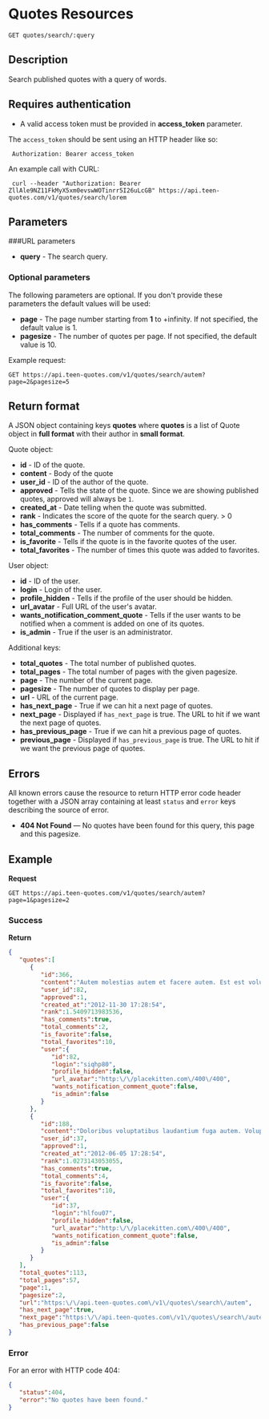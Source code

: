 # Quotes Resources

    GET quotes/search/:query

## Description
Search published quotes with a query of words.

## Requires authentication
* A valid access token must be provided in **access_token** parameter.

The `access_token` should be sent using an HTTP header like so:

     Authorization: Bearer access_token

An example call with CURL:

     curl --header "Authorization: Bearer ZllAle9NZ11FkMyX5xm0evswWOTinrr5I26uLcGB" https://api.teen-quotes.com/v1/quotes/search/lorem

## Parameters
###URL parameters

- **query** - The search query.

### Optional parameters
The following parameters are optional. If you don't provide these parameters the default values will be used:

- **page** - The page number starting from **1** to +infinity. If not specified, the default value is 1.
- **pagesize** - The number of quotes per page. If not specified, the default value is 10.

Example request:

    GET https://api.teen-quotes.com/v1/quotes/search/autem?page=2&pagesize=5

## Return format
A JSON object containing keys **quotes** where **quotes** is a list of Quote object in **full format** with their author in **small format**.

Quote object:

- **id** - ID of the quote.
- **content** - Body of the quote
- **user_id** - ID of the author of the quote.
- **approved** - Tells the state of the quote. Since we are showing published quotes, approved will always be `1`.
- **created_at** - Date telling when the quote was submitted.
- **rank** - Indicates the score of the quote for the search query. > 0
- **has_comments** - Tells if a quote has comments.
- **total_comments** - The number of comments for the quote.
- **is_favorite** - Tells if the quote is in the favorite quotes of the user.
- **total_favorites** - The number of times this quote was added to favorites.

User object:

- **id** - ID of the user.
- **login** - Login of the user.
- **profile_hidden** - Tells if the profile of the user should be hidden.
- **url_avatar** - Full URL of the user's avatar.
- **wants_notification_comment_quote** - Tells if the user wants to be notified when a comment is added on one of its quotes.
- **is_admin** - True if the user is an administrator.

Additional keys:

- **total_quotes** - The total number of published quotes.
- **total_pages** - The total number of pages with the given pagesize.
- **page** - The number of the current page.
- **pagesize** - The number of quotes to display per page.
- **url** - URL of the current page.
- **has_next_page** - True if we can hit a next page of quotes.
- **next_page** - Displayed if `has_next_page` is true. The URL to hit if we want the next page of quotes.
- **has_previous_page** - True if we can hit a previous page of quotes.
- **previous_page** - Displayed if `has_previous_page` is true. The URL to hit if we want the previous page of quotes.

## Errors
All known errors cause the resource to return HTTP error code header together with a JSON array containing at least `status` and `error` keys describing the source of error.

- **404 Not Found** — No quotes have been found for this query, this page and this pagesize.

## Example
**Request**

    GET https://api.teen-quotes.com/v1/quotes/search/autem?page=1&pagesize=2

### Success
**Return**
``` json
{
   "quotes":[
      {
         "id":366,
         "content":"Autem molestias autem et facere autem. Est est voluptatem ducimus numquam quibusdam illum labore. Beatae dignissimos aut excepturi qui error. Rerum qui voluptatem sint delectus delectus tempore ex. Nesciunt sapiente eligendi dolore eaque quisquam.",
         "user_id":82,
         "approved":1,
         "created_at":"2012-11-30 17:28:54",
         "rank":1.5409713983536,
         "has_comments":true,
         "total_comments":2,
         "is_favorite":false,
         "total_favorites":10,
         "user":{
            "id":82,
            "login":"siqhp80",
            "profile_hidden":false,
            "url_avatar":"http:\/\/placekitten.com\/400\/400",
            "wants_notification_comment_quote":false,
            "is_admin":false
         }
      },
      {
         "id":188,
         "content":"Doloribus voluptatibus laudantium fuga autem. Voluptates asperiores et est qui eveniet magnam odit corporis. Assumenda saepe nisi sit autem earum ut necessitatibus. Qui mollitia odio dolores molestiae sed fugit.",
         "user_id":37,
         "approved":1,
         "created_at":"2012-06-05 17:28:54",
         "rank":1.0273143053055,
         "has_comments":true,
         "total_comments":4,
         "is_favorite":false,
         "total_favorites":10,
         "user":{
            "id":37,
            "login":"hlfou07",
            "profile_hidden":false,
            "url_avatar":"http:\/\/placekitten.com\/400\/400",
            "wants_notification_comment_quote":false,
            "is_admin":false
         }
      }
   ],
   "total_quotes":113,
   "total_pages":57,
   "page":1,
   "pagesize":2,
   "url":"https:\/\/api.teen-quotes.com\/v1\/quotes\/search\/autem",
   "has_next_page":true,
   "next_page":"https:\/\/api.teen-quotes.com\/v1\/quotes\/search\/autem?page=2&pagesize=2",
   "has_previous_page":false
}
```

### Error
For an error with HTTP code 404:
``` json
{
   "status":404,
   "error":"No quotes have been found."
}
```